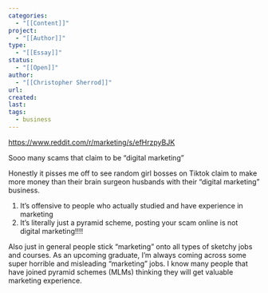 ```yaml
---
categories:
  - "[[Content]]"
project:
  - "[[Author]]"
type:
  - "[[Essay]]"
status:
  - "[[Open]]"
author:
  - "[[Christopher Sherrod]]"
url: 
created: 
last:
tags:
  - business
---
```

https://www.reddit.com/r/marketing/s/efHrzpyBJK

Sooo many scams that claim to be “digital marketing”

Honestly it pisses me off to see random girl bosses on Tiktok claim to make more money than their brain surgeon husbands with their “digital marketing” business. 

1. It’s offensive to people who actually studied and have experience in marketing 
2. It’s literally just a pyramid scheme, posting your scam online is not digital marketing!!!! 

Also just in general people stick “marketing” onto all types of sketchy jobs and courses. As an upcoming graduate, I’m always coming across some super horrible and misleading “marketing” jobs. I know many people that have joined pyramid schemes (MLMs) thinking they will get valuable marketing experience.